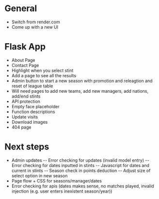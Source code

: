 # General

- Switch from render.com
- Come up with a new UI

# Flask App

- About Page
- Contact Page
- Highlight when you select stint
- Add a page to see all the results
- Admin button to start a new season with promotion and releagtion and reset of league table
- Will need pages to add new teams, add new managers, add nations, add/end stints
- API protection
- Empty face placeholder
- Function descriptions
- Update visits
- Download images
- 404 page

# Next steps
- Admin updates
-- Error checking for updates (invalid model entry)
-- Error checking for dates inputted in stints
-- Javascript for dates and current in stints
-- Season check in points deduction
-- Adjust size of select option in new season
- Page flow + CSS for seasons/manager/dates
- Error checking for apis (dates makes sense, no matches played, invalid injection (e.g. user enters inexistent season/year))
